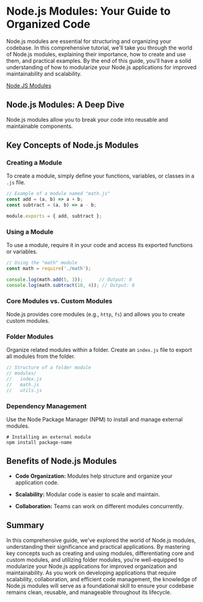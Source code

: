 # Node.js Modules: Your Guide to Organized Code

Node.js modules are essential for structuring and organizing your codebase. In this comprehensive tutorial, we'll take you through the world of Node.js modules, explaining their importance, how to create and use them, and practical examples. By the end of this guide, you'll have a solid understanding of how to modularize your Node.js applications for improved maintainability and scalability.

[Node JS Modules](../Assets/nodejs_module_table.webp)
## Node.js Modules: A Deep Dive

Node.js modules allow you to break your code into reusable and maintainable components.

## Key Concepts of Node.js Modules

### Creating a Module

To create a module, simply define your functions, variables, or classes in a `.js` file.

```javascript
// Example of a module named "math.js"
const add = (a, b) => a + b;
const subtract = (a, b) => a - b;

module.exports = { add, subtract };
```

### Using a Module

To use a module, require it in your code and access its exported functions or variables.

```javascript
// Using the "math" module
const math = require('./math');

console.log(math.add(5, 3));      // Output: 8
console.log(math.subtract(10, 4)); // Output: 6
```

### Core Modules vs. Custom Modules

Node.js provides core modules (e.g., `http`, `fs`) and allows you to create custom modules.

### Folder Modules

Organize related modules within a folder. Create an `index.js` file to export all modules from the folder.

```javascript
// Structure of a folder module
// modules/
//   index.js
//   math.js
//   utils.js
```

### Dependency Management

Use the Node Package Manager (NPM) to install and manage external modules.

```
# Installing an external module
npm install package-name
```


## Benefits of Node.js Modules

- **Code Organization:** Modules help structure and organize your application code.

- **Scalability:** Modular code is easier to scale and maintain.

- **Collaboration:** Teams can work on different modules concurrently.



## Summary

In this comprehensive guide, we've explored the world of Node.js modules, understanding their significance and practical applications. By mastering key concepts such as creating and using modules, differentiating core and custom modules, and utilizing folder modules, you're well-equipped to modularize your Node.js applications for improved organization and maintainability. As you work on developing applications that require scalability, collaboration, and efficient code management, the knowledge of Node.js modules will serve as a foundational skill to ensure your codebase remains clean, reusable, and manageable throughout its lifecycle.